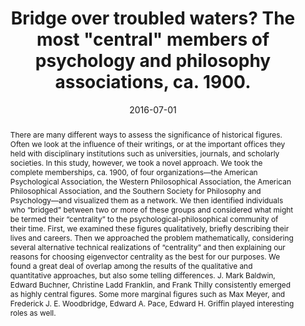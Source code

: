 ---
# Documentation: https://sourcethemes.com/academic/docs/managing-content/

title: Bridge over troubled waters? The most "central" members of psychology and philosophy associations, ca. 1900.
subtitle: ''
summary: ''
authors:
- Christopher Green
- Crystal Heidari
- admin
- Shane Martin
tags: []
categories: []
date: '2016-07-01'
lastmod: 
featured: true
draft: false

# Featured image
# To use, add an image named `featured.jpg/png` to your page's folder.
# Focal points: Smart, Center, TopLeft, Top, TopRight, Left, Right, BottomLeft, Bottom, BottomRight.
image:
  caption: ''
  focal_point: Right
  preview_only: false

# Projects (optional).
#   Associate this post with one or more of your projects.
#   Simply enter your project's folder or file name without extension.
#   E.g. `projects = ["internal-project"]` references `content/project/deep-learning/index.md`.
#   Otherwise, set `projects = []`.
projects: []
publishDate: '2020-09-28T12:35:51.467599Z'
publication_types:
- 2
abstract: There are many different ways to assess the significance of historical figures. Often we look at the influence of their writings, or at the important offices they held with disciplinary institutions such as universities, journals, and scholarly societies. In this study, however, we took a novel approach. We took the complete memberships, ca. 1900, of four organizations—the American Psychological Association, the Western Philosophical Association, the American Philosophical Association, and the Southern Society for Philosophy and Psychology—and visualized them as a network. We then identified individuals who “bridged” between two or more of these groups and considered what might be termed their “centrality” to the psychological-philosophical community of their time. First, we examined these figures qualitatively, briefly describing their lives and careers. Then we approached the problem mathematically, considering several alternative technical realizations of “centrality” and then explaining our reasons for choosing eigenvector centrality as the best for our purposes. We found a great deal of overlap among the results of the qualitative and quantitative approaches, but also some telling differences. J. Mark Baldwin, Edward Buchner, Christine Ladd Franklin, and Frank Thilly consistently emerged as highly central figures. Some more marginal figures such as Max Meyer, and Frederick J. E. Woodbridge, Edward A. Pace, Edward H. Griffin played interesting roles as well.
publication: '*Journal of the History of the Behavioral Sciences*'
url_pdf: https://sci-hub.tw/https://doi.org/10.1002/jhbs.21792
doi: "https://doi.org/10.1080/10615806.2018.1519703"
---